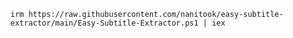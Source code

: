 `irm https://raw.githubusercontent.com/nanitook/easy-subtitle-extractor/main/Easy-Subtitle-Extractor.ps1 | iex`
